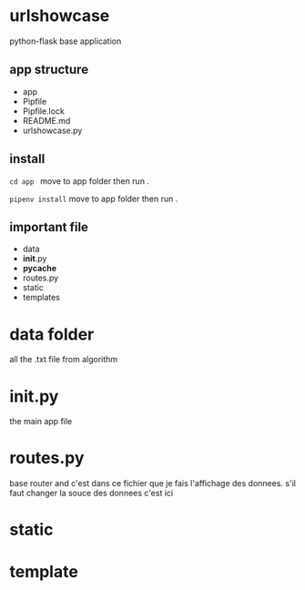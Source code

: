 # urlshowcase

python-flask base application

## app structure

- app
- Pipfile
- Pipfile.lock
- README.md
- urlshowcase.py

## install 
`cd app ` move to app folder then run .

`pipenv install` move to app folder then run .

## important file

* data
* __init__.py
* __pycache__
* routes.py
* static
* templates

# data folder 
 all the .txt file from algorithm 
# __init__.py 
 the main app file 
# routes.py
  base router and 
  c'est dans ce fichier que je fais  l'affichage des donnees. s'il faut changer la souce des donnees c'est ici

# static 

# template 